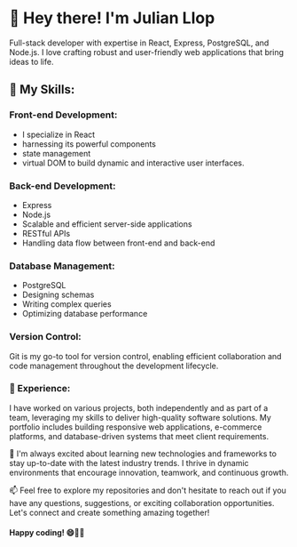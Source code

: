 # 👋 Hey there! I'm Julian Llop
Full-stack developer with expertise in React, Express, PostgreSQL, and Node.js. I love crafting robust and user-friendly web applications that bring ideas to life.

## 🚀 My Skills:

### Front-end Development: 
- I specialize in React
- harnessing its powerful components
- state management
- virtual DOM to build dynamic and interactive user interfaces.

### Back-end Development: 
- Express
- Node.js
- Scalable and efficient server-side applications
- RESTful APIs
- Handling data flow between front-end and back-end

### Database Management: 
- PostgreSQL
- Designing schemas
- Writing complex queries
- Optimizing database performance 

### Version Control: 
Git is my go-to tool for version control, enabling efficient collaboration and code management throughout the development lifecycle.

### 💼 Experience:
I have worked on various projects, both independently and as part of a team, leveraging my skills to deliver high-quality software solutions. My portfolio includes building responsive web applications, e-commerce platforms, and database-driven systems that meet client requirements.

🌱 I'm always excited about learning new technologies and frameworks to stay up-to-date with the latest industry trends. I thrive in dynamic environments that encourage innovation, teamwork, and continuous growth.

📫 Feel free to explore my repositories and don't hesitate to reach out if you have any questions, suggestions, or exciting collaboration opportunities. Let's connect and create something amazing together!

#### Happy coding! 😄👨‍💻
